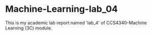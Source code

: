 # Machine-Learning-lab_04
This is my academic lab report named 'lab_4' of CCS4340-Machine Learning (3C) module.
